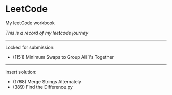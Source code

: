 # LeetCode
My leetCode workbook

_This is a record of my leetcode journey_

---
Locked for submission:
* (1151) Minimum Swaps to Group All 1's Together
---
insert solution:
* (1768) Merge Strings Alternately
* (389) Find the Difference.py
